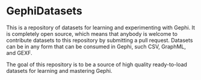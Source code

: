 # GephiDatasets
This is a  repository of datasets for learning and experimenting with Gephi. It is completely open source, which means that anybody is welcome to contribute datasets to this repository by submitting a pull request.
Datasets can be in any form that can be consumed in Gephi, such CSV, GraphML, and GEXF. 

The goal of this repository is to be a source of high quality ready-to-load datasets for learning and mastering Gephi.

